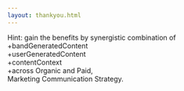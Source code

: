 ```yaml
---
layout: thankyou.html
---
```


<!-- Consultation Request Form -->

 <div class="ui vertical stripe segment vertical-segment-grey-color">
  <div class="ui center aligned text container">
  <div class="ui center aligned header">
  Hint: gain the benefits by synergistic combination of<br>+bandGeneratedContent<br>+userGeneratedContent<br>+contentContext<br>+across Organic and Paid,<br> Marketing Communication Strategy.</div>
</div>
</div>
